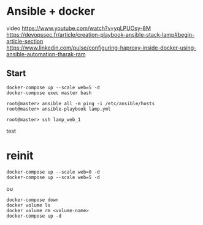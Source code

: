 # Ansible + docker
video
<https://www.youtube.com/watch?v=yqLPUOsy-8M>
<https://devopssec.fr/article/creation-playbook-ansible-stack-lamp#begin-article-section><br>
<https://www.linkedin.com/pulse/configuring-haproxy-inside-docker-using-ansible-automation-tharak-ram>

## Start
```
docker-compose up --scale web=5 -d
docker-compose exec master bash
```

```
root@master> ansible all -m ping -i /etc/ansible/hosts
root@master> ansible-playbook lamp.yml

root@master> ssh lamp_web_1

```

test 



# reinit
```
docker-compose up --scale web=0 -d
docker-compose up --scale web=5 -d
```


ou 
```
docker-compose down
docker volume ls
docker volume rm <volume-name>
docker-compose up -d
```